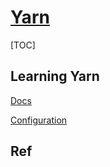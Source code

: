 # [Yarn](https://yarnpkg.com)

[TOC]



## Learning Yarn

[Docs](https://yarnpkg.com/getting-started)

[Configuration](https://yarnpkg.com/configuration/manifest)



## Ref

[yarn配置]: https://juejin.cn/post/7125695269689098248
[yarn使用教程]: https://www.jianshu.com/p/b306a19a64ee
